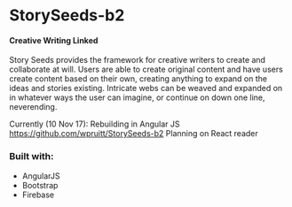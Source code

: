 # StorySeeds-b2

#### Creative Writing Linked

Story Seeds provides the framework for creative writers to create and collaborate at will.
Users are able to create original content and have users create content based on their own,
creating anything to expand on the ideas and stories existing. 
Intricate webs can be weaved and expanded on in whatever ways the user can imagine,
or continue on down one line, neverending.

Currently (10 Nov 17):
Rebuilding in Angular JS
https://github.com/wpruitt/StorySeeds-b2
Planning on React reader

### Built with:

- AngularJS
- Bootstrap
- Firebase
